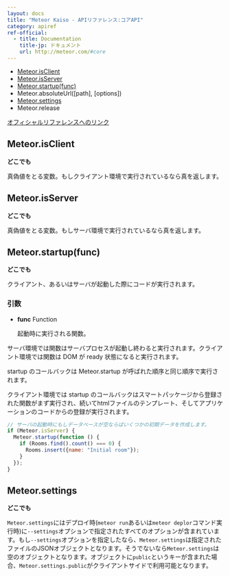 ```yaml
---
layout: docs
title: "Meteor Kaiso - APIリファレンス:コアAPI"
category: apiref
ref-official: 
  - title: Documentation
    title-jp: ドキュメント
    url: http://meteor.com/#core
---
```


*   [Meteor.isClient](#isClient)
*   [Meteor.isServer](#isServer)
*   [Meteor.startup(func)](#startup_arg_func)
*   Meteor.absoluteUrl([path], [options])
*   [Meteor.settings](#settings)
*   Meteor.release

[オフィシャルリファレンスへのリンク](http://docs.meteor.com/#core)

<a name="isClient"></a>
## Meteor.isClient
__どこでも__

真偽値をとる変数。もしクライアント環境で実行されているなら真を返します。


<a name="isServer"></a>
## Meteor.isServer
__どこでも__

真偽値をとる変数。もしサーバ環境で実行されているなら真を返します。


<a name="startup_arg_func"></a>
## Meteor.startup(func)
__どこでも__

クライアント、あるいはサーバが起動した際にコードが実行されます。

### 引数
* **func** Function

    起動時に実行される関数。


サーバ環境では関数はサーバプロセスが起動し終わると実行されます。クライアント環境では関数は DOM が ready 状態になると実行されます。

startup のコールバックは Meteor.startup が呼ばれた順序と同じ順序で実行されます。

クライアント環境では startup のコールバックはスマートパッケージから登録された関数がまず実行され、続いてhtmlファイルの<body>テンプレート、そしてアプリケーションのコードからの登録が実行されます。

~~~ javascript
// サーバの起動時にもしデータベースが空ならばいくつかの初期データを作成します。
if (Meteor.isServer) {
  Meteor.startup(function () {
    if (Rooms.find().count() === 0) {
      Rooms.insert({name: "Initial room"});
    }
  });
}
~~~


<a name="settings"></a>
## Meteor.settings
__どこでも__

`Meteor.settings`にはデプロイ時(`meteor run`あるいは`meteor deplor`コマンド実行時)に`--settings`オプションで指定されたすべてのオプションが含まれています。もし`--settings`オプションを指定したなら、`Meteor.settings`は指定されたファイルのJSONオブジェクトとなります。そうでないなら`Meteor.settings`は空のオブジェクトとなります。オブジェクトに`public`というキーが含まれた場合、`Meteor.settings.public`がクライアントサイドで利用可能となります。



